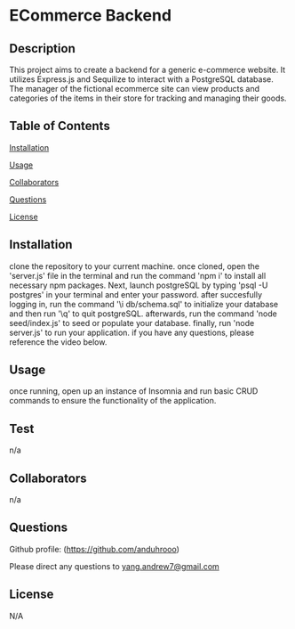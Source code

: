 # ECommerce Backend


## Description

This project aims to create a backend for a generic e-commerce website. It utilizes Express.js and Sequilize to interact with a PostgreSQL database. The manager of the fictional ecommerce site can view products and categories of the items in their store for tracking and managing their goods.

## Table of Contents

[Installation](#installation)

[Usage](#usage)

[Collaborators](#collaborators)

[Questions](#questions)

[License](#license)

## Installation

clone the repository to your current machine. once cloned, open the 'server.js' file in the terminal and run the command 'npm i' to install all necessary npm packages. Next, launch postgreSQL by typing 'psql -U postgres' in your terminal and enter your password. after succesfully logging in, run the command '\i db/schema.sql' to initialize your database and then run '\q' to quit postgreSQL. afterwards, run the command 'node seed/index.js' to seed or populate your database. finally, run 'node server.js' to run your application. if you have any questions, please reference the video below.

## Usage

once running, open up an instance of Insomnia and run basic CRUD commands to ensure the functionality of the application.

## Test

n/a

## Collaborators

n/a

## Questions

Github profile: (https://github.com/anduhrooo)

Please direct any questions to yang.andrew7@gmail.com

## License

N/A
